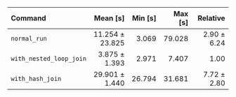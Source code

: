 | Command | Mean [s] | Min [s] | Max [s] | Relative |
|:---|---:|---:|---:|---:|
| `normal_run` | 11.254 ± 23.825 | 3.069 | 79.028 | 2.90 ± 6.24 |
| `with_nested_loop_join` | 3.875 ± 1.393 | 2.971 | 7.407 | 1.00 |
| `with_hash_join` | 29.901 ± 1.440 | 26.794 | 31.681 | 7.72 ± 2.80 |
